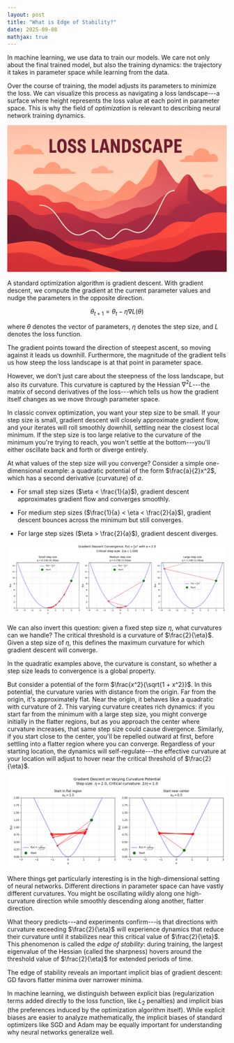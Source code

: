 ```yaml
---
layout: post
title: "What is Edge of Stability?"
date: 2025-09-08
mathjax: true
---
```


In machine learning, we use data to train our models. We care not only about the final trained model, but also the training dynamics: the trajectory it takes in parameter space while learning from the data. 

Over the course of training, the model adjusts its parameters to minimize the loss. We can visualize this process as navigating a loss landscape---a surface where height represents the loss value at each point in parameter space. This is why the field of *optimization* is relevant to describing neural network training dynamics.

![Loss Landscape](/assets/edge-of-stability/loss-landscape.png)

A standard optimization algorithm is gradient descent. With gradient descent, we compute the gradient at the current parameter values and nudge the parameters in the opposite direction. 

$$\theta_{t+1} = \theta_t - \eta \nabla L(\theta)$$

where $\theta$ denotes the vector of parameters, $\eta$ denotes the step size, and $L$ denotes the loss function.

The gradient points toward the direction of steepest ascent, so moving against it leads us downhill. Furthermore, the magnitude of the gradient tells us how steep the loss landscape is at that point in parameter space. 

However, we don't just care about the steepness of the loss landscape, but also its curvature. This curvature is captured by the Hessian $\nabla^2 L$---the matrix of second derivatives of the loss---which tells us how the gradient itself changes as we move through parameter space.

In classic convex optimization, you want your step size to be small. If your step size is small, gradient descent will closely approximate gradient flow, and your iterates will roll smoothly downhill, settling near the closest local minimum. If the step size is too large relative to the curvature of the minimum you're trying to reach, you won't settle at the bottom---you'll either oscillate back and forth or diverge entirely.

At what values of the step size will you converge? Consider a simple one-dimensional example: a quadratic potential of the form $\frac{a}{2}x^2$, which has a second derivative (curvature) of $a$. 

* For small step sizes ($\eta < \frac{1}{a}$), gradient descent approximates gradient flow and converges smoothly. 

* For medium step sizes ($\frac{1}{a} < \eta < \frac{2}{a}$), gradient descent bounces across the minimum but still converges. 

* For large step sizes ($\eta > \frac{2}{a}$), gradient descent diverges.

![Descent Lemma](/assets/edge-of-stability/descent-lemma.png)

We can also invert this question: given a fixed step size $\eta$, what curvatures can we handle? The critical threshold is a curvature of $\frac{2}{\eta}$. Given a step size of $\eta$, this defines the maximum curvature for which gradient descent will converge.

In the quadratic examples above, the curvature is constant, so whether a step size leads to convergence is a global property.

But consider a potential of the form $\frac{x^2}{\sqrt{1 + x^2}}$. In this potential, the curvature varies with distance from the origin. Far from the origin, it's approximately flat. Near the origin, it behaves like a quadratic with curvature of 2. This varying curvature creates rich dynamics: if you start far from the minimum with a large step size, you might converge initially in the flatter regions, but as you approach the center where curvature increases, that same step size could cause divergence. Similarly, if you start close to the center, you'll be repelled outward at first, before settling into a flatter region where you can converge. Regardless of your starting location, the dynamics will self-regulate---the effective curvature at your location will adjust to hover near the critical threshold of $\frac{2}{\eta}$.

![Edge of Stability](/assets/edge-of-stability/edge-of-stability.png)

Where things get particularly interesting is in the high-dimensional setting of neural networks. Different directions in parameter space can have vastly different curvatures. You might be oscillating wildly along one high-curvature direction while smoothly descending along another, flatter direction.

What theory predicts---and experiments confirm---is that directions with curvature exceeding $\frac{2}{\eta}$ will experience dynamics that reduce their curvature until it stabilizes near this critical value of $\frac{2}{\eta}$. This phenomenon is called the *edge of stability*: during training, the largest eigenvalue of the Hessian (called the sharpness) hovers around the threshold value of $\frac{2}{\eta}$ for extended periods of time.

The edge of stability reveals an important implicit bias of gradient descent: GD favors flatter minima over narrower minima.

In machine learning, we distinguish between explicit bias (regularization terms added directly to the loss function, like $L_2$ penalties) and implicit bias (the preferences induced by the optimization algorithm itself). While explicit biases are easier to analyze mathematically, the implicit biases of standard optimizers like SGD and Adam may be equally important for understanding why neural networks generalize well.